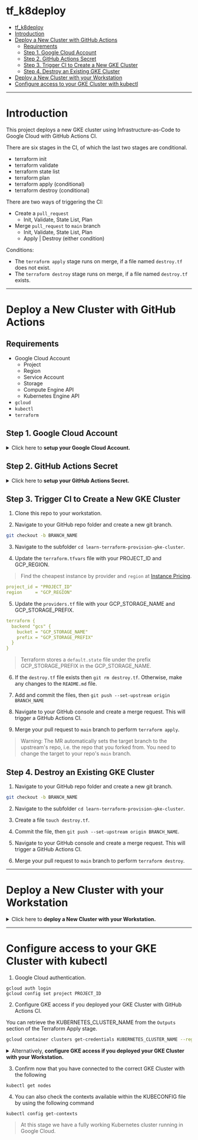 # tf_k8deploy

<!-- TOC -->

- [tf_k8deploy](#tf_k8deploy)
- [Introduction](#introduction)
- [Deploy a New Cluster with GitHub Actions](#deploy-a-new-cluster-with-github-actions)
  - [Requirements](#requirements)
  - [Step 1. Google Cloud Account](#step-1-google-cloud-account)
  - [Step 2. GitHub Actions Secret](#step-2-github-actions-secret)
  - [Step 3. Trigger CI to Create a New GKE Cluster](#step-3-trigger-ci-to-create-a-new-gke-cluster)
  - [Step 4. Destroy an Existing GKE Cluster](#step-4-destroy-an-existing-gke-cluster)
- [Deploy a New Cluster with your Workstation](#deploy-a-new-cluster-with-your-workstation)
- [Configure access to your GKE Cluster with kubectl](#configure-access-to-your-gke-cluster-with-kubectl)

<!-- /TOC -->
---
# Introduction

This project deploys a new GKE cluster using Infrastructure-as-Code to Google Cloud with GitHub Actions CI.

There are six stages in the CI, of which the last two stages are conditional.
* terraform init
* terraform validate
* terraform state list
* terraform plan
* terraform apply (conditional)
* terraform destroy (conditional)

There are two ways of triggering the CI:
* Create a `pull_request`
  * Init, Validate, State List, Plan
* Merge `pull_request` to `main` branch
  * Init, Validate, State List, Plan
  * Apply | Destroy (either condition)

Conditions:
* The `terraform apply` stage runs on merge, if a file named `destroy.tf` does not exist.
* The `terraform destroy` stage runs on merge, if a file named `destroy.tf` exists.

---
# Deploy a New Cluster with GitHub Actions

## Requirements

* Google Cloud Account
  * Project
  * Region
  * Service Account
  * Storage
  * Compute Engine API
  * Kubernetes Engine API
* `gcloud`
* `kubectl`
* `terraform`

## Step 1. Google Cloud Account

<details>
<summary>Click here to <strong>setup your Google Cloud Account.</strong></summary>
1. Create a [New GCP Account](https://cloud.google.com/free) with $300 in free credits for three months (credit card required).

2. Navigate to the GCP Console and create a New GCP Project, e.g. `tf-k8deploy`.

3. Navigate to the Storage and create a New GCP Storage, e.g. `tf-k8deploy`.

4. Navigate to IAM and create a [Service Account](https://console.cloud.google.com/iam-admin/serviceaccounts) under the new project. Add the `Owner` role to the SA.

5. Under the new service account menu, Click on Manage Keys, then Add Key > Create New Key. You will need this key in your GitHub Actions secrets.

6. Navigate to GCP Compute Engine and enable its API.

7. Navigate to GCP Kubernetes Engine and enable its API.

> Download and save the key as JSON file for your Google credentials.
</details>

## Step 2. GitHub Actions Secret

<details>
<summary>Click here to <strong>setup your GitHub Actions Secret.</strong></summary>
1. Navigate to your GitHub repo and Click Settings. 

2. Under Security menu, Click Secrets > Actions.

3. Click New Repository Secret, and enter the following:
  * Name: `GOOGLE_CREDENTIALS`
  * Value: *Copy and paste the contents of your Google credentials JSON file. For example:*
```json
{
  "type": "service_account",
  "project_id": "PROJECT_ID",
  "private_key_id": "PRIVATE_KEY_ID",
  "private_key": "PRIVATE_KEY",
  "client_email": "CLIENT_EMAIL",
  "client_id": "CLIENT_ID",
  "auth_uri": "https://accounts.google.com/o/oauth2/auth",
  "token_uri": "https://oauth2.googleapis.com/token",
  "auth_provider_x509_cert_url": "https://www.googleapis.com/oauth2/v1/certs",
  "client_x509_cert_url": "https://www.googleapis.com/robot/v1/metadata/x509/sa-PROJECT_ID%40PROJECT_ID.iam.gserviceaccount.com"
}
```
</details>

## Step 3. Trigger CI to Create a New GKE Cluster

1. Clone this repo to your workstation.

2. Navigate to your GitHub repo folder and create a new git branch.

```sh
git checkout -b BRANCH_NAME
```

3. Navigate to the subfolder `cd learn-terraform-provision-gke-cluster`.

4. Update the `terraform.tfvars` file with your PROJECT_ID and GCP_REGION. 

> Find the cheapest instance by provider and `region` at [Instance Pricing](https://www.instance-pricing.com).

```yml
project_id = "PROJECT_ID"
region     = "GCP_REGION"
```

5. Update the `providers.tf` file with your GCP_STORAGE_NAME and GCP_STORAGE_PREFIX.

```yml
terraform {
  backend "gcs" {
    bucket = "GCP_STORAGE_NAME"
    prefix = "GCP_STORAGE_PREFIX"
  }
}
```

> Terraform stores a `default.state` file under the prefix GCP_STORAGE_PREFIX in the GCP_STORAGE_NAME.

6. If the `destroy.tf` file exists then `git rm destroy.tf`. Otherwise, make any changes to the `README.md` file.

7. Add and commit the files, then `git push --set-upstream origin BRANCH_NAME`

8. Navigate to your GitHub console and create a merge request. This will trigger a GitHub Actions CI.

9. Merge your pull request to `main` branch to perform `terraform apply`.

> Warning: The MR automatically sets the target branch to the upstream's repo, i.e. the repo that you forked from. You need to change the target to your repo's `main` branch.

## Step 4. Destroy an Existing GKE Cluster

1. Navigate to your GitHub repo folder and create a new git branch.

```sh
git checkout -b BRANCH_NAME
```

2. Navigate to the subfolder `cd learn-terraform-provision-gke-cluster`.

3. Create a file `touch destroy.tf`.

4. Commit the file, then `git push --set-upstream origin BRANCH_NAME`.

5. Navigate to your GitHub console and create a merge request. This will trigger a GitHub Actions CI.

6. Merge your pull request to `main` branch to perform `terraform destroy`.

---
# Deploy a New Cluster with your Workstation

<details>
<summary>Click here to <strong>deploy a New Cluster with your Workstation.</strong></summary>
## Step 1 - Deploy GKE Cluster

1. Clone this repo to your workstation.

2. Navigate to the subfolder `cd learn-terraform-provision-gke-cluster`.

3. Initialize the Terraform code with the following command:

```sh
terraform init
gcloud auth application-default login
```

4. Update the file `terraform.tfvars` and change the values to your GCP.

> Find the cheapest instance by provider and `region` at [Instance Pricing](https://www.instance-pricing.com).

```tf
project_id = "PROJECT_ID"
region     = "GCP_REGION"
```

5. Provision the GKE Cluster with the following command:

```sh
terraform plan
terraform apply
``` 

The above will run through the code and confirm that terraform will deploy a total number of resources (2-node separately managed node pool GKE cluster using Terraform. This GKE cluster will be distributed across multiple zones for high availability. it will also create VPC) you should respond "yes" to this in the "enter a value" prompt if you wish to auto approve this you could run.

```sh
terraform apply -auto-approve
```

The above process will likely take around 5-10 minutes to complete successfully. 

6. Ensure that the following objects were created using command `terraform state list`.

```sh
google_compute_network.vpc
google_compute_subnetwork.subnet
google_container_cluster.primary
google_container_node_pool.primary_nodes
```

7. Delete the GKE Cluster when not in used to save on cost.

```
terraform destroy -auto-approve
```
</details>

---
# Configure access to your GKE Cluster with kubectl 

1. Google Cloud authentication.

``` 
gcloud auth login
gcloud config set project PROJECT_ID
```

2. Configure GKE access if you deployed your GKE Cluster with GitHub Actions CI.

You can retrieve the KUBERNETES_CLUSTER_NAME from the `Outputs` section of the Terraform Apply stage.

```sh
gcloud container clusters get-credentials KUBERNETES_CLUSTER_NAME --region GCP_REGION
```

<details>
<summary>Alternatively, <strong>configure GKE access if you deployed your GKE Cluster with your Workstation.</strong></summary><br>

```sh
gcloud container clusters get-credentials $(terraform output -raw kubernetes_cluster_name) --region $(terraform output -raw region)
```
</details>

3. Confirm now that you have connected to the correct GKE Cluster with the following 

```
kubectl get nodes
```

4. You can also check the contexts available within the KUBECONFIG file by using the following command 

```
kubectl config get-contexts
```

> At this stage we have a fully working Kubernetes cluster running in Google Cloud.